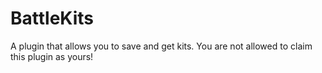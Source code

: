 # BattleKits
A plugin that allows you to save and get kits.
You are not allowed to claim this plugin as yours!
